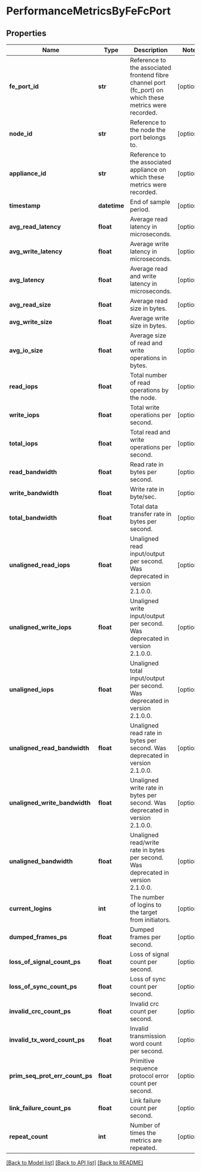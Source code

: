 # PerformanceMetricsByFeFcPort

## Properties
Name | Type | Description | Notes
------------ | ------------- | ------------- | -------------
**fe_port_id** | **str** | Reference to the associated frontend fibre channel port (fc_port) on which these metrics were recorded. | [optional] 
**node_id** | **str** | Reference to the node the port belongs to. | [optional] 
**appliance_id** | **str** | Reference to the associated appliance on which these metrics were recorded. | [optional] 
**timestamp** | **datetime** | End of sample period. | [optional] 
**avg_read_latency** | **float** | Average read latency in microseconds. | [optional] 
**avg_write_latency** | **float** | Average write latency in microseconds. | [optional] 
**avg_latency** | **float** | Average read and write latency in microseconds. | [optional] 
**avg_read_size** | **float** | Average read size in bytes. | [optional] 
**avg_write_size** | **float** | Average write size in bytes. | [optional] 
**avg_io_size** | **float** | Average size of read and write operations in bytes. | [optional] 
**read_iops** | **float** | Total number of read operations by the node. | [optional] 
**write_iops** | **float** | Total write operations per second. | [optional] 
**total_iops** | **float** | Total read and write operations per second. | [optional] 
**read_bandwidth** | **float** | Read rate in bytes per second. | [optional] 
**write_bandwidth** | **float** | Write rate in byte/sec. | [optional] 
**total_bandwidth** | **float** | Total data transfer rate in bytes per second. | [optional] 
**unaligned_read_iops** | **float** | Unaligned read input/output per second. Was deprecated in version 2.1.0.0. | [optional] 
**unaligned_write_iops** | **float** | Unaligned write input/output per second. Was deprecated in version 2.1.0.0. | [optional] 
**unaligned_iops** | **float** | Unaligned total input/output per second. Was deprecated in version 2.1.0.0. | [optional] 
**unaligned_read_bandwidth** | **float** | Unaligned read rate in bytes per second. Was deprecated in version 2.1.0.0. | [optional] 
**unaligned_write_bandwidth** | **float** | Unaligned write rate in bytes per second. Was deprecated in version 2.1.0.0. | [optional] 
**unaligned_bandwidth** | **float** | Unaligned read/write rate in bytes per second. Was deprecated in version 2.1.0.0. | [optional] 
**current_logins** | **int** | The number of logins to the target from initiators. | [optional] 
**dumped_frames_ps** | **float** | Dumped frames per second. | [optional] 
**loss_of_signal_count_ps** | **float** | Loss of signal count per second. | [optional] 
**loss_of_sync_count_ps** | **float** | Loss of sync count per second. | [optional] 
**invalid_crc_count_ps** | **float** | Invalid crc count per second. | [optional] 
**invalid_tx_word_count_ps** | **float** | Invalid transmission word count per second. | [optional] 
**prim_seq_prot_err_count_ps** | **float** | Primitive sequence protocol error count per second. | [optional] 
**link_failure_count_ps** | **float** | Link failure count per second. | [optional] 
**repeat_count** | **int** | Number of times the metrics are repeated. | [optional] 

[[Back to Model list]](../README.md#documentation-for-models) [[Back to API list]](../README.md#documentation-for-api-endpoints) [[Back to README]](../README.md)


